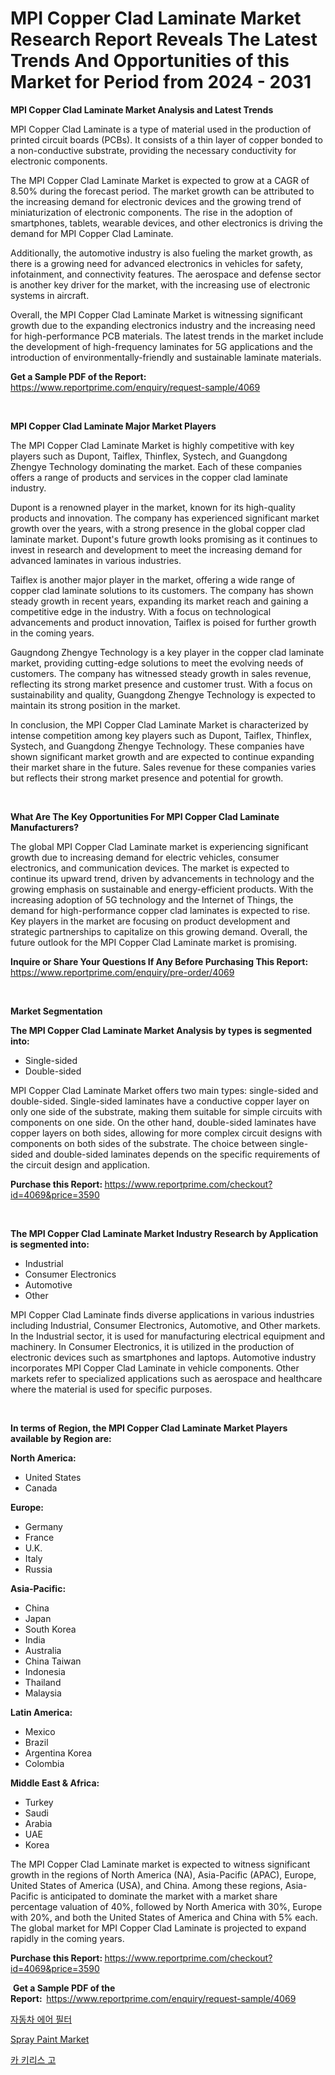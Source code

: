 <p><h1>MPI Copper Clad Laminate Market Research Report Reveals The Latest Trends And Opportunities of this Market for Period from 2024 - 2031</h1></p><p><strong>MPI Copper Clad Laminate Market Analysis and Latest Trends</strong></p>
<p><p>MPI Copper Clad Laminate is a type of material used in the production of printed circuit boards (PCBs). It consists of a thin layer of copper bonded to a non-conductive substrate, providing the necessary conductivity for electronic components.</p><p>The MPI Copper Clad Laminate Market is expected to grow at a CAGR of 8.50% during the forecast period. The market growth can be attributed to the increasing demand for electronic devices and the growing trend of miniaturization of electronic components. The rise in the adoption of smartphones, tablets, wearable devices, and other electronics is driving the demand for MPI Copper Clad Laminate.</p><p>Additionally, the automotive industry is also fueling the market growth, as there is a growing need for advanced electronics in vehicles for safety, infotainment, and connectivity features. The aerospace and defense sector is another key driver for the market, with the increasing use of electronic systems in aircraft.</p><p>Overall, the MPI Copper Clad Laminate Market is witnessing significant growth due to the expanding electronics industry and the increasing need for high-performance PCB materials. The latest trends in the market include the development of high-frequency laminates for 5G applications and the introduction of environmentally-friendly and sustainable laminate materials.</p></p>
<p><strong>Get a Sample PDF of the Report:&nbsp;</strong> <a href="https://www.reportprime.com/enquiry/request-sample/4069">https://www.reportprime.com/enquiry/request-sample/4069</a></p>
<p>&nbsp;</p>
<p><strong>MPI Copper Clad Laminate Major Market Players</strong></p>
<p><p>The MPI Copper Clad Laminate Market is highly competitive with key players such as Dupont, Taiflex, Thinflex, Systech, and Guangdong Zhengye Technology dominating the market. Each of these companies offers a range of products and services in the copper clad laminate industry.</p><p>Dupont is a renowned player in the market, known for its high-quality products and innovation. The company has experienced significant market growth over the years, with a strong presence in the global copper clad laminate market. Dupont's future growth looks promising as it continues to invest in research and development to meet the increasing demand for advanced laminates in various industries.</p><p>Taiflex is another major player in the market, offering a wide range of copper clad laminate solutions to its customers. The company has shown steady growth in recent years, expanding its market reach and gaining a competitive edge in the industry. With a focus on technological advancements and product innovation, Taiflex is poised for further growth in the coming years.</p><p>Gaugndong Zhengye Technology is a key player in the copper clad laminate market, providing cutting-edge solutions to meet the evolving needs of customers. The company has witnessed steady growth in sales revenue, reflecting its strong market presence and customer trust. With a focus on sustainability and quality, Guangdong Zhengye Technology is expected to maintain its strong position in the market.</p><p>In conclusion, the MPI Copper Clad Laminate Market is characterized by intense competition among key players such as Dupont, Taiflex, Thinflex, Systech, and Guangdong Zhengye Technology. These companies have shown significant market growth and are expected to continue expanding their market share in the future. Sales revenue for these companies varies but reflects their strong market presence and potential for growth.</p></p>
<p>&nbsp;</p>
<p><strong>What Are The Key Opportunities For MPI Copper Clad Laminate Manufacturers?</strong></p>
<p><p>The global MPI Copper Clad Laminate market is experiencing significant growth due to increasing demand for electric vehicles, consumer electronics, and communication devices. The market is expected to continue its upward trend, driven by advancements in technology and the growing emphasis on sustainable and energy-efficient products. With the increasing adoption of 5G technology and the Internet of Things, the demand for high-performance copper clad laminates is expected to rise. Key players in the market are focusing on product development and strategic partnerships to capitalize on this growing demand. Overall, the future outlook for the MPI Copper Clad Laminate market is promising.</p></p>
<p><strong>Inquire or Share Your Questions If Any Before Purchasing This Report:</strong> <a href="https://www.reportprime.com/enquiry/pre-order/4069">https://www.reportprime.com/enquiry/pre-order/4069</a></p>
<p>&nbsp;</p>
<p><strong>Market Segmentation</strong></p>
<p><strong>The MPI Copper Clad Laminate Market Analysis by types is segmented into:</strong></p>
<p><ul><li>Single-sided</li><li>Double-sided</li></ul></p>
<p><p>MPI Copper Clad Laminate Market offers two main types: single-sided and double-sided. Single-sided laminates have a conductive copper layer on only one side of the substrate, making them suitable for simple circuits with components on one side. On the other hand, double-sided laminates have copper layers on both sides, allowing for more complex circuit designs with components on both sides of the substrate. The choice between single-sided and double-sided laminates depends on the specific requirements of the circuit design and application.</p></p>
<p><strong>Purchase this Report:&nbsp;</strong><a href="https://www.reportprime.com/checkout?id=4069&price=3590">https://www.reportprime.com/checkout?id=4069&price=3590</a></p>
<p>&nbsp;</p>
<p><strong>The MPI Copper Clad Laminate Market Industry Research by Application is segmented into:</strong></p>
<p><ul><li>Industrial</li><li>Consumer Electronics</li><li>Automotive</li><li>Other</li></ul></p>
<p><p>MPI Copper Clad Laminate finds diverse applications in various industries including Industrial, Consumer Electronics, Automotive, and Other markets. In the Industrial sector, it is used for manufacturing electrical equipment and machinery. In Consumer Electronics, it is utilized in the production of electronic devices such as smartphones and laptops. Automotive industry incorporates MPI Copper Clad Laminate in vehicle components. Other markets refer to specialized applications such as aerospace and healthcare where the material is used for specific purposes.</p></p>
<p>&nbsp;</p>
<p><strong>In terms of Region, the MPI Copper Clad Laminate Market Players available by Region are:</strong></p>
<p>
    <p> <strong> North America: </strong>
        <ul>
            <li>United States</li>
            <li>Canada</li>
        </ul>
        </p> 
    <p> <strong> Europe: </strong>
        <ul>
            <li>Germany</li>
            <li>France</li>
            <li>U.K.</li>
            <li>Italy</li>
            <li>Russia</li>
        </ul>
        </p> 
    <p> <strong> Asia-Pacific: </strong>
        <ul>
            <li>China</li>
            <li>Japan</li>
            <li>South Korea</li>
            <li>India</li>
            <li>Australia</li>
            <li>China Taiwan</li>
            <li>Indonesia</li>
            <li>Thailand</li>
            <li>Malaysia</li>
        </ul>
        </p> 
    <p> <strong> Latin America: </strong>
        <ul>
            <li>Mexico</li>
            <li>Brazil</li>
            <li>Argentina Korea</li>
            <li>Colombia</li>
        </ul>
        </p> 
    <p> <strong> Middle East & Africa: </strong>
        <ul>
            <li>Turkey</li>
            <li>Saudi</li>
            <li>Arabia</li>
            <li>UAE</li>
            <li>Korea</li>
        </ul>
    </p>
    </p>
<p><p>The MPI Copper Clad Laminate market is expected to witness significant growth in the regions of North America (NA), Asia-Pacific (APAC), Europe, United States of America (USA), and China. Among these regions, Asia-Pacific is anticipated to dominate the market with a market share percentage valuation of 40%, followed by North America with 30%, Europe with 20%, and both the United States of America and China with 5% each. The global market for MPI Copper Clad Laminate is projected to expand rapidly in the coming years.</p></p>
<p><strong>Purchase this Report: </strong><a href="https://www.reportprime.com/checkout?id=4069&price=3590">https://www.reportprime.com/checkout?id=4069&price=3590</a></p>
<p>&nbsp;<strong>Get a Sample PDF of the Report:&nbsp;&nbsp;</strong><a href="https://www.reportprime.com/enquiry/request-sample/4069">https://www.reportprime.com/enquiry/request-sample/4069</a></p>
<p><strong></strong></p>
<p><p><a href="https://medium.com/@raymondietrich7892023/%EC%9E%90%EB%8F%99%EC%B0%A8-%EA%B3%B5%EA%B8%B0-%ED%95%84%ED%84%B0-%EC%8B%9C%EC%9E%A5-2031%EB%85%84%EA%B9%8C%EC%A7%80-%EC%84%B1%EA%B3%B5%EC%A0%81%EC%9D%B8-%EB%B9%84%EC%A6%88%EB%8B%88%EC%8A%A4-%EC%A0%84%EB%9E%B5%EC%9D%98-%ED%95%B5%EC%8B%AC-%EC%98%88%EC%B8%A1-ebf712fe30dc">자동차 에어 필터</a></p><p><a href="https://chivalrous-flock-a86.notion.site/Spray-Paint-Market-Centers-on-Aspects-such-as-Market-Growth-Market-Share-Market-Opportunity-and-P-8b89e674051b4687ae8149455e72b0fb">Spray Paint Market</a></p><p><a href="https://medium.com/@hulk678678/%EC%B9%B4-%ED%82%A4%EB%A6%AC%EC%8A%A4%EA%B3%A0-%EC%8B%9C%EC%9E%A5-%EC%8B%9C%EC%9E%A5-cagr-%EC%8B%9C%EC%9E%A5-%ED%8A%B8%EB%A0%8C%EB%93%9C-%EB%B0%8F-%EC%84%B1%EC%9E%A5-%EC%A0%84%EB%9E%B5%EC%97%90-%EB%8C%80%ED%95%9C-%ED%88%AC%EC%9E%90-df5d44355413">카 키리스 고</a></p></p>
